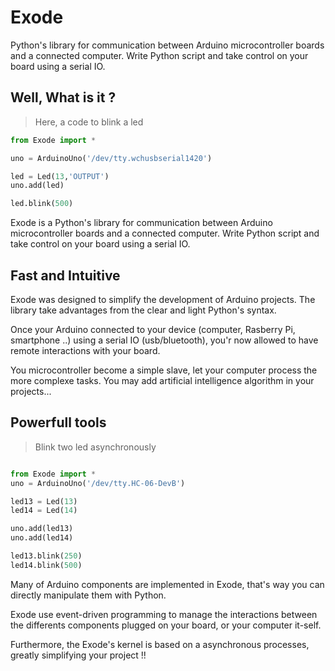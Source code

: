 # Exode
Python's library for communication between Arduino microcontroller boards and a connected computer. Write Python script and take control on your board using a serial IO.


## Well, What is it ?
> Here, a code to blink a led

```python
from Exode import *

uno = ArduinoUno('/dev/tty.wchusbserial1420')

led = Led(13,'OUTPUT')
uno.add(led)

led.blink(500)
```

Exode is a Python's library for communication between
Arduino microcontroller boards and a connected computer.
Write Python script and take control on your board using a serial IO.

##  Fast and Intuitive

Exode was designed to simplify the development of Arduino projects. The library
take advantages from the clear and light Python's syntax.

Once your Arduino connected to your device (computer, Rasberry Pi, smartphone ..)
using a serial IO (usb/bluetooth), you'r now allowed to have remote interactions
with your board.

You microcontroller become a simple slave, let your computer process the more
complexe tasks. You may add artificial intelligence algorithm in your projects...

## Powerfull tools

> Blink two led asynchronously

```python

from Exode import *
uno = ArduinoUno('/dev/tty.HC-06-DevB')

led13 = Led(13)
led14 = Led(14)

uno.add(led13)
uno.add(led14)

led13.blink(250)
led14.blink(500)

```

Many of Arduino components are implemented in Exode, that's way you can directly
manipulate them with Python.

Exode use event-driven programming to manage the interactions between the differents
components plugged on your board, or your computer it-self.

Furthermore, the Exode's kernel is based on a asynchronous processes,
greatly simplifying your project !!
